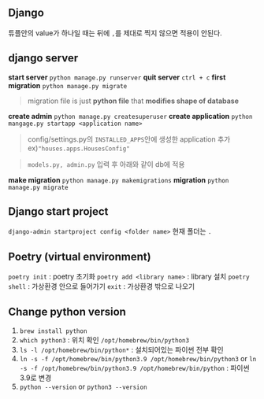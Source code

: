 ## Django

튜플안의 value가 하나일 때는 뒤에 `,`를 제대로 찍지 않으면 적용이 안된다.

## django server

<b>start server</b> `python manage.py runserver`
<b>quit server</b> `ctrl + c`
<b>first migration</b> `python manage.py migrate`

> migration file is just <b>python file</b> that <b>modifies shape of database</b>

<b>create admin</b> `python manage.py createsuperuser`
<b>create application</b> `python mangage.py startapp <application name>`

> config/settings.py의 `INSTALLED_APPS`안에 생성한 application 추가
> ex)`"houses.apps.HousesConfig"`

> `models.py, admin.py` 입력 후 아래와 같이 db에 적용

<b> make migration</b> `python manage.py makemigrations`
<b>migration</b> `python manage.py migrate`

## Django start project

`django-admin startproject config <folder name>` 현재 폴더는 `.`

## Poetry (virtual environment)

`poetry init` : poetry 초기화
`poetry add <library name>` : library 설치
`poetry shell` : 가상환경 안으로 들어가기
`exit` : 가상환경 밖으로 나오기

## Change python version

1. `brew install python`
2. `which python3` : 위치 확인 `/opt/homebrew/bin/python3`
3. `ls -l /opt/homebrew/bin/python*` : 설치되어있는 파이썬 전부 확인
4. `ln -s -f /opt/homebrew/bin/python3.9 /opt/homebrew/bin/python3` or `ln -s -f /opt/homebrew/bin/python3.9 /opt/homebrew/bin/python` : 파이썬 3.9로 변경
5. `python --version` or `python3 --version`
